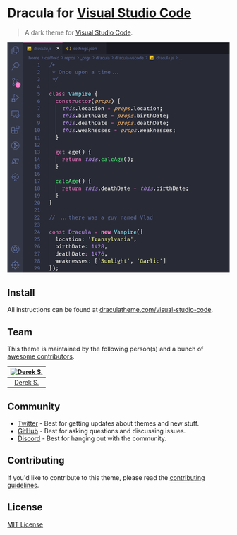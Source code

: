 # Dracula for [Visual Studio Code](http://code.visualstudio.com)

> A dark theme for [Visual Studio Code](http://code.visualstudio.com).

![Screenshot](https://raw.githubusercontent.com/dracula/visual-studio-code/master/screenshot.png)

## Install

All instructions can be found at [draculatheme.com/visual-studio-code](https://draculatheme.com/visual-studio-code).

## Team

This theme is maintained by the following person(s) and a bunch of [awesome contributors](https://github.com/dracula/visual-studio-code/graphs/contributors).

[![Derek S.](https://avatars3.githubusercontent.com/u/5240018?v=3&s=70)](https://github.com/dsifford) |
:---: |
[Derek S.](https://github.com/dsifford) |

## Community

* [Twitter](https://twitter.com/draculatheme) - Best for getting updates about themes and new stuff.
* [GitHub](https://github.com/dracula/dracula-theme/discussions) - Best for asking questions and discussing issues.
* [Discord](https://draculatheme.com/discord-invite) - Best for hanging out with the community.

## Contributing

If you'd like to contribute to this theme, please read the [contributing guidelines](https://github.com/dracula/visual-studio-code/blob/HEAD/.github/CONTRIBUTING.md).

## License

[MIT License](https://github.com/dracula/visual-studio-code/blob/HEAD/LICENSE)
